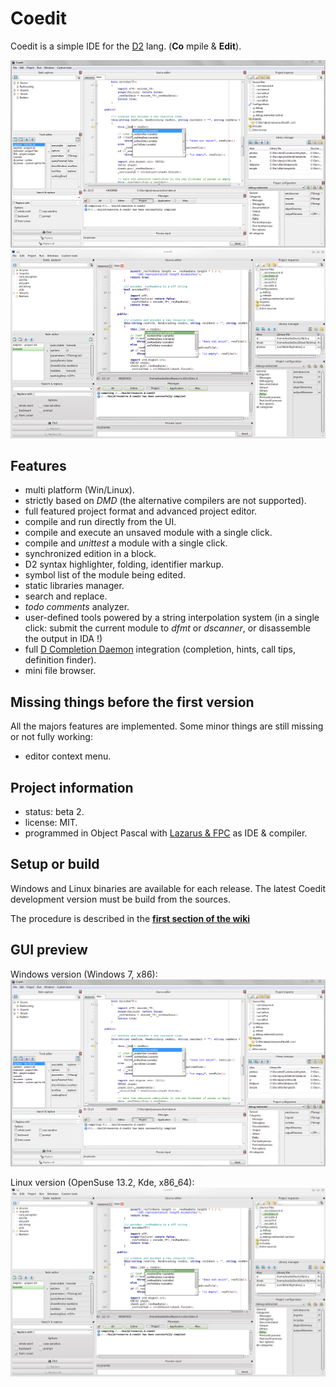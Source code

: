 Coedit
======

Coedit is a simple IDE for the [D2](http://dlang.org) lang. (**Co** mpile & **Edit**).

![](lazproj/coedit.win7.33.png) ![](lazproj/coedit.linux.kde.33.png)

Features
--------
- multi platform (Win/Linux).
- strictly based on *DMD* (the alternative compilers are not supported).
- full featured project format and advanced project editor.
- compile and run directly from the UI.
- compile and execute an unsaved module with a single click.
- compile and _unittest_ a module with a single click.
- synchronized edition in a block.
- D2 syntax highlighter, folding, identifier markup.
- symbol list of the module being edited.
- static libraries manager.
- search and replace.
- _todo comments_ analyzer.
- user-defined tools powered by a string interpolation system (in a single click: submit the current module to _dfmt_ or _dscanner_, or disassemble the output in IDA !)
- full [D Completion Daemon](https://github.com/Hackerpilot/DCD) integration (completion, hints, call tips, definition finder).
- mini file browser.

Missing things before the first version
---------------------------------------
All the majors features are implemented. 
Some minor things are still missing or not fully working: 
- editor context menu.

Project information
-------------------
- status: beta 2.
- license: MIT.
- programmed in Object Pascal with [Lazarus & FPC](http://www.lazarus.freepascal.org) as IDE & compiler.

Setup or build
--------------
Windows and Linux binaries are available for each release.
The latest Coedit development version must be build from the sources.

The procedure is described in the [**first section of the wiki**](https://github.com/BBasile/Coedit/wiki#detailed-setup-procedure)

GUI preview
-----------
Windows version (Windows 7, x86):
![Win screen-cap](lazproj/coedit.win7.png "Coedit GUI preview")

Linux version (OpenSuse 13.2, Kde, x86_64):
![Nux screen-cap](lazproj/coedit.linux.kde.png "Coedit GUI preview")